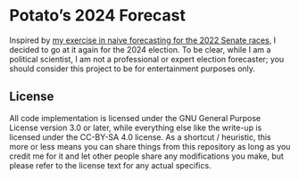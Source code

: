 
# Potato’s 2024 Forecast

Inspired by [my exercise in naive forecasting for the 2022 Senate
races](https://github.com/SentientPotato/senate-forecast), I decided to
go at it again for the 2024 election. To be clear, while I am a
political scientist, I am not a professional or expert election
forecaster; you should consider this project to be for entertainment
purposes only.

## License

All code implementation is licensed under the GNU General Purpose
License version 3.0 or later, while everything else like the write-up is
licensed under the CC-BY-SA 4.0 license. As a shortcut / heuristic, this
more or less means you can share things from this repository as long as
you credit me for it and let other people share any modifications you
make, but please refer to the license text for any actual specifics.
